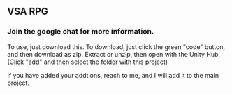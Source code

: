 ## VSA RPG

### Join the google chat for more information.

To use, just download this. To download, just click the green "code" button, and then download as zip. Extract or unzip, then open with the Unity Hub. (Click "add" and then select the folder with this project)

If you have added your addtions, reach to me, and I will add it to the main project.
